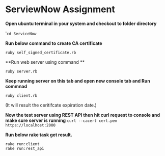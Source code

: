 # ServiewNow Assignment

**Open ubuntu terminal in your system and checkout to folder directory**

'```cd ServiceNow```

**Run below command to create CA certificate**

 ```ruby self_signed_certificate.rb```

**Run web server using command **

 ```ruby server.rb```

**Keep running server on this tab and open new console tab and Run commnad**

 ```ruby client.rb```

 (It will result the ceritifcate expiration date.)


**Now the test server using REST API then hit curl request to console and make sure server is running**
  ```curl --cacert cert.pem https://localhost:2000```


**Run below rake task get result.**
```
rake run:client
rake run:rest_api
```
